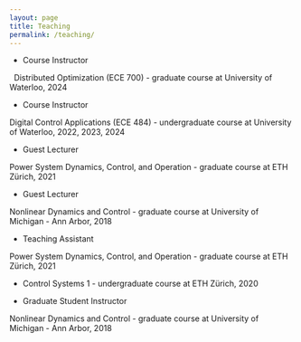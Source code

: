 ```yaml
---
layout: page
title: Teaching
permalink: /teaching/
---
```


- Course Instructor

&nbsp; Distributed Optimization (ECE 700) - graduate course at University of
Waterloo, 2024

- Course Instructor

Digital Control Applications (ECE 484) -  undergraduate course at
University of Waterloo, 2022, 2023, 2024

- Guest Lecturer

Power System Dynamics, Control, and Operation - graduate course at
ETH Zürich, 2021

- Guest Lecturer

Nonlinear Dynamics and Control - graduate course at University of Michigan -
Ann Arbor, 2018

- Teaching Assistant

Power System Dynamics, Control, and Operation - graduate course at
ETH Zürich, 2021

- Control Systems 1 - undergraduate course at ETH Zürich, 2020

- Graduate Student Instructor

Nonlinear Dynamics and Control - graduate course at University of Michigan -
Ann Arbor, 2018
